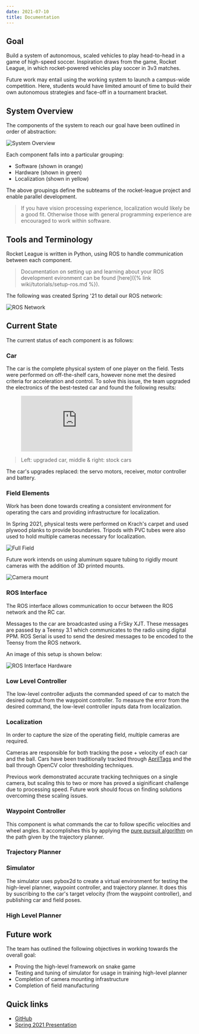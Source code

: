 ```yaml
---
date: 2021-07-10
title: Documentation
---
```


## Goal

Build a system of autonomous, scaled vehicles to play head-to-head in a game of high-speed soccer. Inspiration draws from the game, Rocket League, in which rocket-powered vehicles play soccer in 3v3 matches.

Future work may entail using the working system to launch a campus-wide competition. Here, students would have limited amount of time to build their own autonomous strategies and face-off in a tournament bracket.

## System Overview

The components of the system to reach our goal have been outlined in order of abstraction:

![System Overview](assets/images/system-overview.png)

Each component falls into a particular grouping:
- Software (shown in orange)
- Hardware (shown in green)
- Localization (shown in yellow)

The above groupings define the subteams of the rocket-league project and enable parallel development.

> If you have vision processing experience, localization would likely be a good fit. Otherwise those with general programming experience are encouraged to work within software.

## Tools and Terminology

Rocket League is written in Python, using ROS to handle communication between each component.

> Documentation on setting up and learning about your ROS development evironment can be found [here]({% link wiki/tutorials/setup-ros.md %}).

The following was created Spring '21 to detail our ROS network:

![ROS Network](assets/images/ros-interface.png)

<!-- Introduce terminology such as diff for game and match in RL -->

## Current State

The current status of each component is as follows:

### Car

The car is the complete physical system of one player on the field. Tests were performed on off-the-shelf cars, however none met the desired criteria for acceleration and control. To solve this issue, the team upgraded the electronics of the best-tested car and found the following results:

<figure class="video_container">
  <iframe src="https://drive.google.com/file/d/1hoZkHQMXcIDrOJjSXYIXwCfNXiyw8jH6/view?resourcekey" frameborder="0" allowfullscreen="true"> </iframe>
</figure>

> Left: upgraded car, middle & right: stock cars

The car's upgrades replaced: the servo motors, receiver, motor controller and battery.

<!--
TODO: include more info on car's specific upgrades
TODO: include picture of car's upgrades
-->

### Field Elements

Work has been done towards creating a consistent environment for operating the cars and providing infrastructure for localization.

In Spring 2021, physical tests were performed on Krach's carpet and used plywood planks to provide boundaries. Tripods with PVC tubes were also used to hold multiple cameras necessary for localization.

![Full Field](assets/images/full-field.png)

Future work intends on using aluminum square tubing to rigidly mount cameras with the addition of 3D printed mounts.

![Camera mount](assets/images/camera-mounting.png)

### ROS Interface

The ROS interface allows communication to occur between the ROS network and the RC car. 

Messages to the car are broadcasted using a FrSky XJT. These messages are passed by a Teensy 3.1 which communicates to the radio using digital PPM. ROS Serial is used to send the desired messages to be encoded to the Teensy from the ROS network.

An image of this setup is shown below:

![ROS Interface Hardware](assets/images/ros-interface.jpg)

### Low Level Controller

The low-level controller adjusts the commanded speed of car to match the desired output from the waypoint controller. To measure the error from the desired command, the low-level controller inputs data from localization.

### Localization

In order to capture the size of the operating field, multiple cameras are required.

<!-- Insert info about camera brand -->

Cameras are responsible for both tracking the pose + velocity of each car and the ball. Cars have been traditionally tracked through [AprilTags](https://april.eecs.umich.edu/software/apriltag#:~:text=AprilTag%20is%20a%20visual%20fiducial,tags%20relative%20to%20the%20camera.) and the ball through OpenCV color thresholding techniques.

Previous work demonstrated accurate tracking techniques on a single camera, but scaling this to two or more has proved a siginificant challenge due to processing speed. Future work should focus on finding solutions overcoming these scaling issues.

### Waypoint Controller

This component is what commands the car to follow specific velocities and wheel angles. It accomplishes this by applying the [pure pursuit algorithm](https://www.mathworks.com/help/robotics/ug/pure-pursuit-controller.html#:~:text=Pure%20pursuit%20is%20a%20path,in%20front%20of%20the%20robot.&text=You%20can%20think%20of%20this,point%20in%20front%20of%20it.) on the path given by the trajectory planner.

### Trajectory Planner

<!-- TODO: fill in section -->

### Simulator

The simulator uses pybox2d to create a virtual environment for testing the high-level planner, waypoint controller, and trajectory planner. It does this by suscribing to the car's target velocity (from the waypoint controller), and publishing car and field poses.

### High Level Planner

<!-- TODO: fill in section -->

## Future work

The team has outlined the following objectives in working towards the overall goal:
- Proving the high-level framework on snake game
- Testing and tuning of simulator for usage in training high-level planner
- Completion of camera mounting infrastructure
- Completion of field manufacturing

## Quick links

- [GitHub](https://github.com/purdue-arc/rocket_league)
- [Spring 2021 Presentation](https://drive.google.com/file/d/1zw7jYFSYIVamnQTyYaT1TCJGP7sZOg1J/view?usp=sharing)
